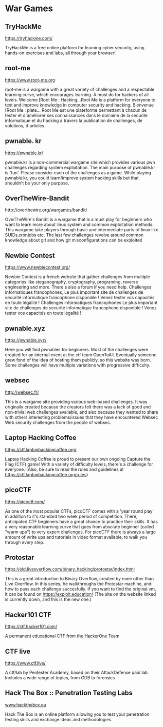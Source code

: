 # War Games

## TryHackMe

https://tryhackme.com/

TryHackMe is a free online platform for learning cyber security, using hands-on exercises and labs, all through your browser!

## root-me

https://www.root-me.org

root-me is a wargame with a great variety of challenges and a respectable learning curve, which encourages learning. A must do for hackers of all levels.
Welcome
[Root Me : Hacking...Root Me is a platform for everyone to test and improve knowledge in computer security and hacking.
Bienvenue
[Root Me : plate...
Root Me est une plateforme permettant à chacun de tester et d'améliorer ses connaissances dans le domaine de la sécurité informatique et du hacking à travers la publication de challenges, de solutions, d'articles.

## pwnable. kr

https://pwnable.kr/

pwnable.kr is a non-commercial wargame site which provides various pwn challenges regarding system exploitation.
The main purpose of pwnable.kr is 'fun'. Please consider each of the challenges as a game. While playing pwnable.kr, you could learn/improve system hacking skills but that shouldn't be your only purpose.

## OverTheWire-Bandit

http://overthewire.org/wargames/bandit/

OverTheWire's Bandit is a wargame that is a must play for beginners who want to learn more about linux system and common exploitation methods. This wargame take players through basic and intermediate parts of linux like SUIDs,cronjobs etc. The last few challenges revolve around common knowledge about git and how git misconfigurations can be exploited

## Newbie Contest

https://www.newbiecontest.org/

Newbie Contest is a french website that gather challenges from multiple categories like steganography, cryptography, programing, reverse engineering and more.
There's also a forum if you need help. Challenges informatiques francophones, Le plus important site de challenges de securité informatique francophone disponible ! Venez tester vos capacités en toute légalité !
Challenges informatiques francophones
Le plus important site de challenges de securité informatique francophone disponible ! Venez tester vos capacités en toute légalité !

## pwnable.xyz

https://pwnable.xyz/

Here you will find pwnables for beginners. Most of the challenges were created for an internal event at the ctf team OpenToAll. Eventually someone grew fond of the idea of hosting them publicly, so this website was born. Some challenges will have multiple variations with progressive difficulty.

## websec

http://websec.fr/

This is a wargame site providing various web-based challenges. It was originally created because the creators felt there was a lack of good and non-trivial web challenges available, and also because they wanted to share with others interesting problems/issues that they have encountered
Websec
Web security challenges from the people of websec.

## Laptop Hacking Coffee

https://ctf.laptophackingcoffee.org/

Laptop Hacking Coffee is proud to present our own ongoing Capture the Flag (CTF) game!
With a variety of difficulty levels, there's a challenge for everyone.
(Also, be sure to read the rules and guidelines at https://ctf.laptophackingcoffee.org/rules)

## picoCTF

https://picoctf.com/

As one of the most popular CTFs, picoCTF comes with a 'year round play' in addition to it's standard two week period of competition. There, anticipated CTF beginners have a great chance to practice their skills. It has a very reasonable learning curve that goes from absolute beginner (called "warm ups") to very expert challenges. For picoCTF there is always a large amount of write ups and tutorials in video format available, to walk you through every step.

## Protostar

https://old.liveoverflow.com/binary_hacking/protostar/index.html

This is a great introduction to Binary Overflow, created by none other than Live Overflow. In this series, he walkthroughs the Protostar machine, and how to pass each challenge succesfully. If you want to find the original vm, it can be found on https://exploit.education/ (The site on the website linked is currently down, and this is the new one.)

## Hacker101 CTF

https://ctf.hacker101.com/

A permanent educational CTF from the HackerOne Team

## CTF live

https://www.ctf.live/

A ctf/lab by Pentester Academy, based on their AttackDefense paid lab.
Includes a wide range of topics, from GDB to forensics

## Hack The Box :: Penetration Testing Labs

www.hackthebox.eu

Hack The Box is an online platform allowing you to test your penetration testing skills and exchange ideas and methodologies
